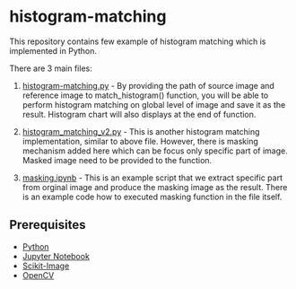 # histogram-matching

This repository contains few example of histogram matching which is implemented in Python.

There are 3 main files:

1) [histogram-matching.py](https://github.com/VRSYS-NPR4VR/histogram-matching/blob/main/histogram_matching.py) - By providing the path of source image and reference image to match_histogram() function, you will be able to perform histogram matching on global level of image and save it as the result. Histogram chart will also displays at the end of function.

2) [histogram_matching_v2.py](https://github.com/VRSYS-NPR4VR/histogram-matching/blob/main/histogram_matching_v2.py) - This is another histogram matching implementation, similar to above file. However, there is masking mechanism added here which can be focus only specific part of image. Masked image need to be provided to the function.

3) [masking.ipynb](https://github.com/VRSYS-NPR4VR/histogram-matching/blob/main/masking.ipynb) - This is an example script that we extract specific part from orginal image and produce the masking image as the result. There is an example code how to executed masking function in the file itself.

## Prerequisites

- [Python](https://www.python.org/downloads/)
- [Jupyter Notebook](https://jupyter.org/install)
- [Scikit-Image](https://scikit-image.org/docs/stable/install.html)
- [OpenCV](https://opencv.org/releases/)
